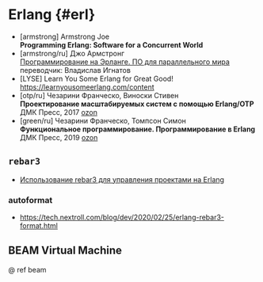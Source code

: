 # Erlang {#erl}

* [armstrong] Armstrong Joe <br>
    **Programming Erlang: Software for a Concurrent World**
* [armstrong/ru] Джо Армстронг <br>
    [Программирование на Эрланге. ПО для параллельного мира](https://github.com/dyp2000/Russian-Armstrong-Erlang) <br>
    переводчик: Владислав Игнатов
* [LYSE] Learn You Some Erlang for Great Good!
    https://learnyousomeerlang.com/content
* [otp/ru] Чезарини Франческо, Виноски Стивен <br>
    **Проектирование масштабируемых систем с помощью Erlang/OTP** <br>
    ДМК Пресс, 2017
    [ozon](https://www.ozon.ru/product/proektirovanie-masshtabiruemyh-sistem-s-pomoshchyu-erlang-otp-chezarini-franchesko-vinoski-stiven-217051456)
* [green/ru] Чезарини Франческо, Томпсон Симон <br>
    **Функциональное программирование. Программирование в Erlang** <br>
    ДМК Пресс, 2019
    [ozon](https://www.ozon.ru/product/funktsionalnoe-programmirovanie-programmirovanie-v-erlang-148770389)

## `rebar3`

* [Использование rebar3 для управления проектами на Erlang](https://habr.com/ru/post/319950/)

### autoformat

* https://tech.nextroll.com/blog/dev/2020/02/25/erlang-rebar3-format.html


## BEAM Virtual Machine

@ ref beam
